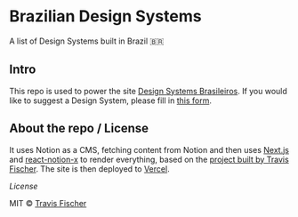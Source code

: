 # Brazilian Design Systems
A list of Design Systems built in Brazil 🇧🇷

## Intro

This repo is used to power the site [Design Systems Brasileiros](https://designsystemsbrasileiros.com). If you would like to suggest a Design System, please fill in [this form](https://forms.gle/wDTJ14CzUWtJYekG8).


## About the repo / License
It uses Notion as a CMS, fetching content from Notion and then uses [Next.js](https://nextjs.org/) and [react-notion-x](https://github.com/NotionX/react-notion-x) to render everything, based on the [project built by Travis Fischer](https://github.com/transitive-bullshit/nextjs-notion-starter-kit). The site is then deployed to [Vercel](http://vercel.com).

*License*

MIT © [Travis Fischer](https://transitivebullsh.it)
